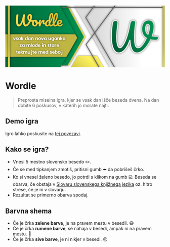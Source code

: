![Wordle banner](assets/img/banner.png "Wordle banner")

# Wordle
> Preprosta miselna igra, kjer se vsak dan išče beseda dvena. Na dan dobite 6 poskusov, v katerih jo morate najti.

## Demo igra
Igro lahko poskusite na [tej povezavi](http://aleks.rf.gd/wordle/).

## Kako se igra?
- Vnesi 5 mestno slovensko besedo :pencil2:.
- Če se med tipkanjem zmotiš, pritisni gumb :arrow_left: da pobrišeš črko.
- Ko si vnesel želeno besedo, jo potrdi s klikom na gumb :ballot_box_with_check:.
Beseda se obarva, če obstaja v [Slovaru slovenskega knjižnega jezika](https://www.fran.si/) oz. hitro strese, če je ni v slovarju.
- Rezultat se primerno obarva spodaj.

## Barvna shema
- Če je črka **zelene barve**, je na pravem mestu v besedil. :smiley:
- Če je črka **rumene barve**, se nahaja v besedi, ampak ni na pravem mestu. :thinking:
- Če je črka **sive barve**, je ni nikjer v besedi. :confounded:
